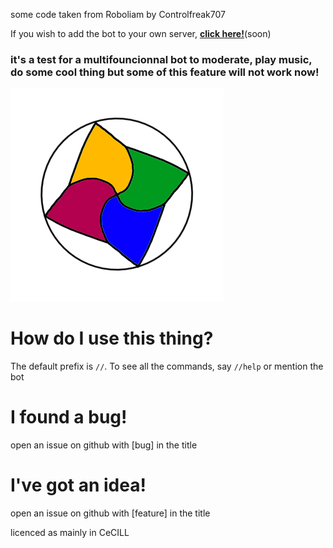 some code taken from Roboliam by Controlfreak707
 
If you wish to add the bot to your own server, [**click here!**]()(soon)

### it's a test for a multifouncionnal bot to moderate, play music, do some cool thing but some of this feature will not work now!

![RoboLiam Banner](./logo...exr.png)

# How do I use this thing?
The default prefix is `//`. To see all the commands, say `//help` or mention the bot

# I found a bug!
open an issue on github with [bug] in the title

# I've got an idea!
open an issue on github with [feature] in the title

licenced as mainly in CeCILL
